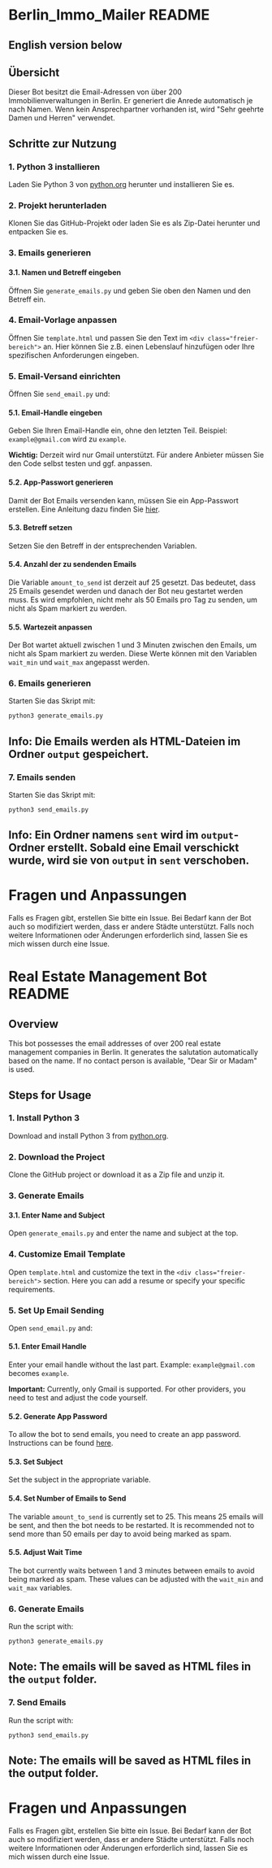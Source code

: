 # Berlin_Immo_Mailer README

## **English version below**

## Übersicht

Dieser Bot besitzt die Email-Adressen von über 200 Immobilienverwaltungen in Berlin. Er generiert die Anrede automatisch je nach Namen. Wenn kein Ansprechpartner vorhanden ist, wird "Sehr geehrte Damen und Herren" verwendet.

## Schritte zur Nutzung

### 1. Python 3 installieren

Laden Sie Python 3 von [python.org](https://www.python.org/downloads/) herunter und installieren Sie es.

### 2. Projekt herunterladen

Klonen Sie das GitHub-Projekt oder laden Sie es als Zip-Datei herunter und entpacken Sie es.

### 3. Emails generieren

#### 3.1. Namen und Betreff eingeben

Öffnen Sie `generate_emails.py` und geben Sie oben den Namen und den Betreff ein.

### 4. Email-Vorlage anpassen

Öffnen Sie `template.html` und passen Sie den Text im `<div class="freier-bereich">` an. Hier können Sie z.B. einen Lebenslauf hinzufügen oder Ihre spezifischen Anforderungen eingeben.

### 5. Email-Versand einrichten

Öffnen Sie `send_email.py` und:

#### 5.1. Email-Handle eingeben

Geben Sie Ihren Email-Handle ein, ohne den letzten Teil. Beispiel: `example@gmail.com` wird zu `example`.

**Wichtig:** Derzeit wird nur Gmail unterstützt. Für andere Anbieter müssen Sie den Code selbst testen und ggf. anpassen.

#### 5.2. App-Passwort generieren

Damit der Bot Emails versenden kann, müssen Sie ein App-Passwort erstellen. Eine Anleitung dazu finden Sie [hier](https://knowledge.workspace.google.com/kb/how-to-create-app-passwords-000009237?hl=de).

#### 5.3. Betreff setzen

Setzen Sie den Betreff in der entsprechenden Variablen.

#### 5.4. Anzahl der zu sendenden Emails

Die Variable `amount_to_send` ist derzeit auf 25 gesetzt. Das bedeutet, dass 25 Emails gesendet werden und danach der Bot neu gestartet werden muss. Es wird empfohlen, nicht mehr als 50 Emails pro Tag zu senden, um nicht als Spam markiert zu werden.

#### 5.5. Wartezeit anpassen

Der Bot wartet aktuell zwischen 1 und 3 Minuten zwischen den Emails, um nicht als Spam markiert zu werden. Diese Werte können mit den Variablen `wait_min` und `wait_max` angepasst werden.

### 6. Emails generieren

Starten Sie das Skript mit:

```bash
python3 generate_emails.py
```
## Info: Die Emails werden als HTML-Dateien im Ordner `output` gespeichert.

### 7. Emails senden

Starten Sie das Skript mit:
```bash
python3 send_emails.py
```
## Info: Ein Ordner namens `sent` wird im `output`-Ordner erstellt. Sobald eine Email verschickt wurde, wird sie von `output` in `sent` verschoben.

# Fragen und Anpassungen

Falls es Fragen gibt, erstellen Sie bitte ein Issue. Bei Bedarf kann der Bot auch so modifiziert werden, dass er andere Städte unterstützt.
Falls noch weitere Informationen oder Änderungen erforderlich sind, lassen Sie es mich wissen durch eine Issue.




# Real Estate Management Bot README

## Overview

This bot possesses the email addresses of over 200 real estate management companies in Berlin. It generates the salutation automatically based on the name. If no contact person is available, "Dear Sir or Madam" is used.

## Steps for Usage

### 1. Install Python 3

Download and install Python 3 from [python.org](https://www.python.org/downloads/).

### 2. Download the Project

Clone the GitHub project or download it as a Zip file and unzip it.

### 3. Generate Emails

#### 3.1. Enter Name and Subject

Open `generate_emails.py` and enter the name and subject at the top.

### 4. Customize Email Template

Open `template.html` and customize the text in the `<div class="freier-bereich">` section. Here you can add a resume or specify your specific requirements.

### 5. Set Up Email Sending

Open `send_email.py` and:

#### 5.1. Enter Email Handle

Enter your email handle without the last part. Example: `example@gmail.com` becomes `example`.

**Important:** Currently, only Gmail is supported. For other providers, you need to test and adjust the code yourself.

#### 5.2. Generate App Password

To allow the bot to send emails, you need to create an app password. Instructions can be found [here](https://knowledge.workspace.google.com/kb/how-to-create-app-passwords-000009237?hl=en).

#### 5.3. Set Subject

Set the subject in the appropriate variable.

#### 5.4. Set Number of Emails to Send

The variable `amount_to_send` is currently set to 25. This means 25 emails will be sent, and then the bot needs to be restarted. It is recommended not to send more than 50 emails per day to avoid being marked as spam.

#### 5.5. Adjust Wait Time

The bot currently waits between 1 and 3 minutes between emails to avoid being marked as spam. These values can be adjusted with the `wait_min` and `wait_max` variables.

### 6. Generate Emails

Run the script with:

```bash
python3 generate_emails.py
```
## Note: The emails will be saved as HTML files in the `output` folder.

### 7. Send Emails

Run the script with:
```bash
python3 send_emails.py
```
## Note: The emails will be saved as HTML files in the output folder.

# Fragen und Anpassungen

Falls es Fragen gibt, erstellen Sie bitte ein Issue. Bei Bedarf kann der Bot auch so modifiziert werden, dass er andere Städte unterstützt.
Falls noch weitere Informationen oder Änderungen erforderlich sind, lassen Sie es mich wissen durch eine Issue.
